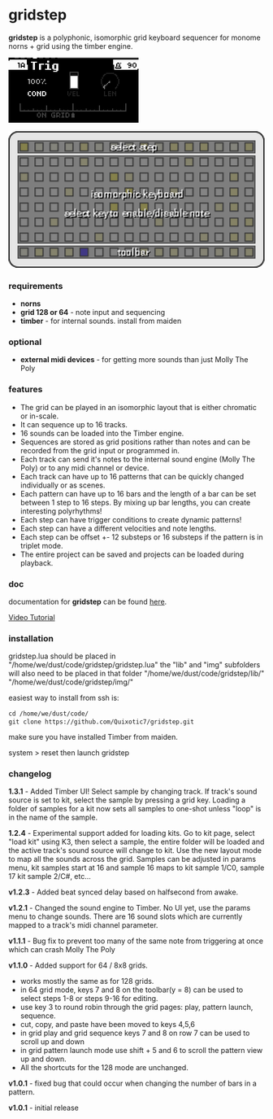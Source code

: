 # gridstep
**gridstep** is a polyphonic, isomorphic grid keyboard sequencer for monome norns + grid using the timber engine. 

![](doc/img/page_trig.png)

![](doc/img/grid_step_edit.png)

### requirements

* **norns**
* **grid 128 or 64** - note input and sequencing
* **timber** - for internal sounds. install from maiden

### optional

* **external midi devices** - for getting more sounds than just Molly The Poly

### features

* The grid can be played in an isomorphic layout that is either chromatic or in-scale. 
* It can sequence up to 16 tracks. 
* 16 sounds can be loaded into the Timber engine. 
* Sequences are stored as grid positions rather than notes and can be recorded from the grid input or programmed in.
* Each track can send it's notes to the internal sound engine (Molly The Poly) or to any midi channel or device. 
* Each track can have up to 16 patterns that can be quickly changed individually or as scenes.
* Each pattern can have up to 16 bars and the length of a bar can be set between 1 step to 16 steps. By mixing up bar lengths, you can create interesting polyrhythms! 
* Each step can have trigger conditions to create dynamic patterns!
* Each step can have a different velocities and note lengths.
* Each step can be offset +- 12 substeps or 16 substeps if the pattern is in triplet mode.
* The entire project can be saved and projects can be loaded during playback.

### doc

documentation for **gridstep** can be found [here](doc/README.md).

[Video Tutorial](https://youtu.be/RaOxDwYcZiQ)

### installation

gridstep.lua should be placed in "/home/we/dust/code/gridstep/gridstep.lua"
the "lib" and "img" subfolders will also need to be placed in that folder
"/home/we/dust/code/gridstep/lib/"
"/home/we/dust/code/gridstep/img/"

easiest way to install from ssh is:

```
cd /home/we/dust/code/
git clone https://github.com/Quixotic7/gridstep.git
```
make sure you have installed Timber from maiden.

system > reset then launch gridstep

### changelog

**1.3.1** - Added Timber UI! Select sample by changing track. If track's sound source is set to kit, select the sample by pressing a grid key. Loading a folder of samples for a kit now sets all samples to one-shot unless "loop" is in the name of the sample. 

**1.2.4** - Experimental support added for loading kits. Go to kit page, select "load kit" using  K3, then select a sample, the entire folder will be loaded and the active track's sound source will change to kit. Use the new layout mode to map all the sounds across the grid. Samples can be adjusted in params menu, kit samples start at 16 and sample 16 maps to kit sample 1/C0, sample 17 kit sample 2/C#, etc...

**v1.2.3** - Added beat synced delay based on halfsecond from awake.

**v1.2.1** - Changed the sound engine to Timber. No UI yet, use the params menu to change sounds. There are 16 sound slots which are currently mapped to a track's midi channel parameter. 

**v1.1.1** - Bug fix to prevent too many of the same note from triggering at once which can crash Molly The Poly

**v1.1.0** - Added support for 64 / 8x8 grids. 

- works mostly the same as for 128 grids. 
- in 64 grid mode, keys 7 and 8 on the toolbar(y = 8) can be used to select steps 1-8 or steps 9-16 for editing. 
- use key 3 to round robin through the grid pages: play, pattern launch, sequence. 
- cut, copy, and paste have been moved to keys 4,5,6
- in grid play and grid sequence keys 7 and 8 on row 7 can be used to scroll up and down
- in grid pattern launch mode use shift + 5 and 6 to scroll the pattern view up and down. 
- All the shortcuts for the 128 mode are unchanged. 

**v1.0.1** - fixed bug that could occur when changing the number of bars in a pattern.

**v1.0.1** - initial release



























